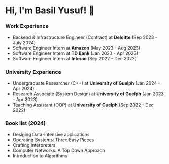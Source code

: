 # Hi, I'm Basil Yusuf! 👋


### Work Experience

- Backend & Infrastructure Engineer (Contract) at **Deloitte** (Sep 2023 - July 2024)
- Software Engineer Intern at **Amazon** (May 2023 - Aug 2023)
- Software Engineer Intern at **TD Bank** (Jan 2023 - Apr 2023)
- Software Engineer Intern at **Interac** (Sep 2022 - Dec 2022)
    
### University Experience

- Undergraduate Researcher (C++) at **University of Guelph** (Jan 2024 - Apr 2024)
- Research Associate (System Design) at **University of Guelph** (Jan 2023 - Apr 2023)
- Teaching Assistant (OOP) at **University of Guelph** (Sep 2022 - Dec 2022)

### Book list (2024)

- Desiging Data-intensive applications
- Operating Systems: Three Easy Pieces
- Crafting Interpreters
- Computer Networks: A Top Down Approach
- Introduction to Algorithms

